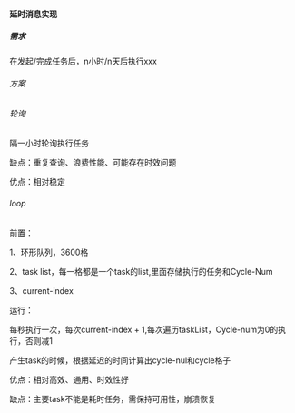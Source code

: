 #### 延时消息实现

##### 需求

在发起/完成任务后，n小时/n天后执行xxx

 

###### 方案

###### 轮询

隔一小时轮询执行任务

缺点：重复查询、浪费性能、可能存在时效问题

优点：相对稳定



###### loop

前置：

1、环形队列，3600格

2、task list，每一格都是一个task的list,里面存储执行的任务和Cycle-Num

3、current-index

 

运行：

每秒执行一次，每次current-index + 1,每次遍历taskList，Cycle-num为0的执行，否则减1

产生task的时候，根据延迟的时间计算出cycle-nul和cycle格子

 

优点：相对高效、通用、时效性好

缺点：主要task不能是耗时任务，需保持可用性，崩溃恢复